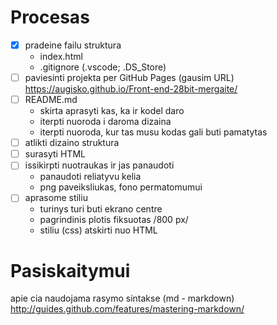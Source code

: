 # Procesas

- [x] pradeine failu struktura
    - index.html
    - .gitignore (.vscode; .DS_Store)
- [ ] paviesinti projekta per GitHub Pages (gausim URL)
    https://augisko.github.io/Front-end-28bit-mergaite/
- [ ] README.md
    - skirta aprasyti kas, ka ir kodel daro
    - iterpti nuoroda i daroma dizaina
    - iterpti nuoroda, kur tas musu kodas gali buti pamatytas
- [ ] atlikti dizaino struktura
- [ ] surasyti HTML
- [ ] issikirpti nuotraukas ir jas panaudoti
    - panaudoti reliatyvu kelia
    - png paveiksliukas, fono permatomumui
- [ ] aprasome stiliu
    - turinys turi buti ekrano centre
    - pagrindinis plotis fiksuotas /800 px/
    - stiliu (css) atskirti nuo HTML



# Pasiskaitymui

apie cia naudojama rasymo sintakse (md - markdown)
http://guides.github.com/features/mastering-markdown/